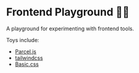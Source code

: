 # Frontend Playground 🤾‍♀️

A playground for experimenting with frontend tools.

Toys include:
- [Parcel.js](https://parceljs.org)
- [tailwindcss](https://tailwindcss.com)
- [Basic.css](https://github.com/vladocar/Basic.css)
